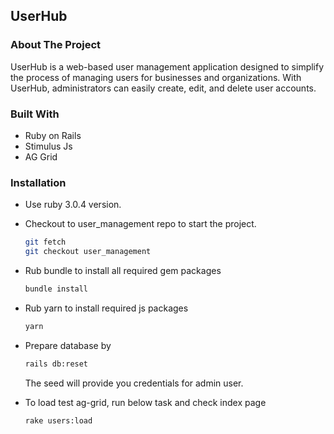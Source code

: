 ## UserHub

### About The Project

UserHub is a web-based user management application designed to simplify the process of managing users for businesses and organizations. With UserHub, administrators can easily create, edit, and delete user accounts.

### Built With

* Ruby on Rails
* Stimulus Js
* AG Grid

### Installation

* Use ruby 3.0.4 version.
* Checkout to user_management repo to start the project.
  ```sh
  git fetch
  git checkout user_management
  ```
* Rub bundle to install all required gem packages
  ```sh
  bundle install
  ```
* Rub yarn to install required js packages
  ```sh
  yarn
  ```
* Prepare database by
  ```sh
  rails db:reset
  ```
  The seed will provide you credentials for admin user.
  
* To load test ag-grid, run below task and check index page
  ```sh
  rake users:load
  ```
